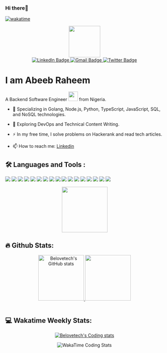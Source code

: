 
### Hi there👋
[![wakatime](https://wakatime.com/badge/user/19e116f8-a477-40c5-8eb6-3be7fd0011ae.svg)](https://wakatime.com/@19e116f8-a477-40c5-8eb6-3be7fd0011ae)

<div id="header" align="center">
  <img src="https://media.giphy.com/media/M9gbBd9nbDrOTu1Mqx/giphy.gif" width="100"/>

  <div id="badges">
    <a href="https://www.linkedin.com/in/belovetech">
      <img src="https://img.shields.io/badge/LinkedIn-blue?style=for-the-badge&logo=linkedin&logoColor=white" alt="LinkedIn Badge"/>
    </a>
    <a href="mailto:belovetech@gmail.com">
      <img src="https://img.shields.io/badge/Email-red?style=for-the-badge&logo=gmail&logoColor=white" alt="Gmail Badge"/>
    </a>
    <a href="https://twitter.com/belovetech">
      <img src="https://img.shields.io/badge/Twitter-blue?style=for-the-badge&logo=twitter&logoColor=white" alt="Twitter Badge"/>
    </a>
  </div>

  <img src="https://komarev.com/ghpvc/?username=belovetech&style=flat-square&color=blue" alt=""/>
</div>

# I am Abeeb Raheem 

A Backend Software Engineer <img src="https://media.giphy.com/media/WUlplcMpOCEmTGBtBW/giphy.gif" width="30"> from Nigeria.

- :telescope: Specializing in Golang, Node.js, Python, TypeScript, JavaScript, SQL, and NoSQL technologies.

- :seedling: Exploring DevOps and Technical Content Writing.

- :zap: In my free time, I solve problems on Hackerank and read tech articles.

- :mailbox: How to reach me: [Linkedin](https://www.linkedin.com/in/belovetech)



## :hammer_and_wrench: Languages and Tools :
<div>
    <p>
      <a><img src="https://img.shields.io/badge/Golang-00ADD8?&style=plastic&logo=go&logoColor=white"></a>
      <a><img src="https://img.shields.io/badge/Node.js-339933?style=plastic&logo=node.js&logoColor=white"></a>
      <a><img src="https://img.shields.io/badge/Python-3776AB?style=plastic&logo=python&logoColor=white"></a>
      <a><img src="https://img.shields.io/badge/C-00599C?style=plastic&logo=c&logoColor=white"></a>
      <a><img src="https://img.shields.io/badge/TypeScript-007ACC?style=plastic&logo=typescript&logoColor=white"></a>
      <a><img src="https://img.shields.io/badge/JavaScript-F7DF1E?style=plastic&logo=javascript&logoColor=white"></a>
      <a><img src="https://img.shields.io/badge/Express.js-000000?style=plastic&logo=express&logoColor=white"></a>
      <a><img src="https://img.shields.io/badge/Nest.js-E0234E?style=plastic&logo=nest.js&logoColor=white"></a>
      <a><img src="https://img.shields.io/badge/Fast%20API-009688?style=plastic&logo=fastapi&logoColor=white"></a>
      <a><img src="https://img.shields.io/badge/Flask-000000?style=plastic&logo=flask&logoColor=white"></a>
      <a><img src="https://img.shields.io/badge/MySQL-00758F?style=plastic&logo=mysql&logoColor=white"></a>
      <a><img src="https://img.shields.io/badge/PostgreSQL-336791?style=plastic&logo=postgresql&logoColor=white"></a>
      <a><img src="https://img.shields.io/badge/MongoDB-4EA94B?style=plastic&logo=mongodb&logoColor=white"></a>
      <a><img src="https://img.shields.io/badge/REST%20API-FF5733?style=plastic">
      <a><img src="https://img.shields.io/badge/GraphQL-E10098?style=plastic&logo=graphql"></a>
      <a><img src="https://img.shields.io/badge/gRPC-006400?style=plastic&logo=grpc"></a>
      <a><img src="https://img.shields.io/badge/Amazon%20AWS-232F3E?style=plastic&logo=amazon-aws&logoColor=white"></a>
    </p>
   <div align="center">
     <a href="https://github.com/anuraghazra/github-readme-stats">
<!--    <img height="145em" src="https://github-readme-stats-bpires.vercel.app/api/top-langs/?username=belovetech&layout=compact&card_width=400&hide_title=true&theme=dark&langs_count=12&hide_border=true&hide_progress=true"> -->
  <img height="145em" src="https://github-readme-stats.vercel.app/api/top-langs/?username=belovetech&theme=dark&card_width=400&hide_border=true&langs_count=6&hide_progress=true">
   </a>
   </div>
  </div>

<!--     <figure>
      <img src="https://wakatime.com/share/@belovetech/c12dd7c8-7251-427c-affd-029a32eb4515.svg">
    </figure> -->


 ## :fire: Github Stats:

 <div align="center">
   <div >
     <a href="https://github.com/anuraghazra/github-readme-stats">
    <img  height="145em" src="https://github-readme-stats.vercel.app/api?username=belovetech&hide_title=false&count_private=true&show_icons=true&theme=dark&hide_border=true&hide_rank=false&line_height=25" alt="Belovetech's GitHub stats" />
  </a>
 
   <a href="https://github.com/anuraghazra/github-readme-streak-stats">
     <img height="145em" src="https://github-readme-streak-stats.herokuapp.com/?user=belovetech&theme=dark&hide_border=true">
   </a>
  </div>
  &nbsp;
</div>


## 💻 Wakatime Weekly Stats:

<div align="center">  
  <a href="https://github-readme-stats.vercel.app/api/wakatime?username=belovetech">
    <img src="https://github-readme-stats.vercel.app/api/wakatime?username=belovetech&theme=dark" alt="Belovetech's Coding stats" />
  </a>

  <figure>
    <img src="https://wakatime.com/share/@belovetech/4c0505a2-cb2c-4859-a5ac-3814224a15a3.svg" alt="WakaTime Coding Stats">
  </figure>
  
</div>





<!---

[![Top Langs](https://github-readme-stats.vercel.app/api/top-langs/?username=belovetech)](https://github.com/anuraghazra/github-readme-stats)
belovetech/belovetech is a ✨ special ✨ repository because its `README.md` (this file) appears on your GitHub profile.
You can click the Preview link to take a look at your changes.
--->

<!---
[![GitHub Streak](http://github-readme-streak-stats.herokuapp.com?user=belovetech&theme=dark&hide_border=true&border_radius=3.9&card_width=507)](https://git.io/streak-stats)
[![Top Langs](https://github-readme-stats.vercel.app/api/top-langs/?username=belovetech&layout=compact&theme=vision-friendly-dark)](https://github.com/anuraghazra/github-readme-stats)
<a href="[https://git.io/streak-stats](https://github.com/anuraghazra/github-readme-stats)">
  </a>

---
<div>
   <a href="https://github.com/anuraghazra/github-readme-stats">
    <img src="https://github-readme-stats.vercel.app/api?username=belovetech&count_private=true&show_icons=true&theme=dark&hide_border=true" alt="Belovetech's GitHub stats" />
  </a>
  
  <h3>:fire: My Stats</h3>
   <img src="http://github-readme-streak-stats.herokuapp.com?user=belovetech&theme=dark&hide_border=true&border_radius=3.9&card_width=507" alt="Belovetech's GitHub Streak" />

 <!-- <h3>:fire: Top Languages</h3> -->
  <!-- 
   <img src="https://github-readme-stats.vercel.app/api/top-langs/?username=belovetech&layout=compact&theme=dark&hide_border=true&border_radius=3.9&card_width=480&card_height=550" alt="Belovetech's GitHub Streak" />
</div>
--->

<!---
<div align="center">
  <img src="https://media.giphy.com/media/dWesBcTLavkZuG35MI/giphy.gif" width="600" height="300"/>
</div>
### :woman_technologist: About Me :
--->
